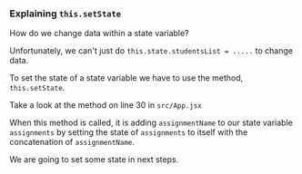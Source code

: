 ### Explaining `this.setState`

How do we change data within a state variable?

Unfortunately, we can't just do `this.state.studentsList = .....` to change data.

To set the state of a state variable we have to use the method, `this.setState`.

Take a look at the method on line 30 in `src/App.jsx`

When this method is called, it is adding `assignmentName` to our state variable `assignments` by setting the state of `assignments` to itself with the concatenation of `assignmentName`.

We are going to set some state in next steps.
